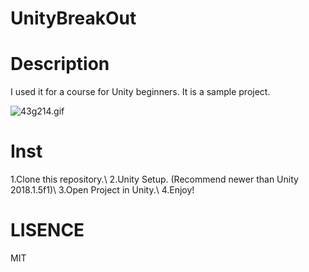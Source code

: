 # UnityBreakOut

# Description
I used it for a course for Unity beginners. It is a sample project.

![43g214.gif](https://github.com/nmxi/UnityBreakOut/blob/master/DescriptionImages/43g214.gif)

# Inst
1.Clone this repository.\\
2.Unity Setup. (Recommend newer than Unity 2018.1.5f1)\\
3.Open Project in Unity.\\
4.Enjoy!

# LISENCE
MIT
